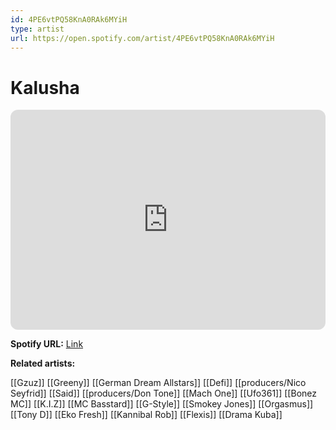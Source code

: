 ```yaml
---
id: 4PE6vtPQ58KnA0RAk6MYiH
type: artist
url: https://open.spotify.com/artist/4PE6vtPQ58KnA0RAk6MYiH
---
```

# Kalusha

<iframe style="border-radius:12px" src="https://open.spotify.com/embed/artist/4PE6vtPQ58KnA0RAk6MYiH" width="100%" height="352" frameBorder="0" allowfullscreen="" allow="autoplay; clipboard-write; encrypted-media; fullscreen; picture-in-picture" loading="lazy"></iframe>

**Spotify URL:** [Link](https://open.spotify.com/artist/4PE6vtPQ58KnA0RAk6MYiH)

**Related artists:**

[[Gzuz]]
[[Greeny]]
[[German Dream Allstars]]
[[Defi]]
[[producers/Nico Seyfrid]]
[[Said]]
[[producers/Don Tone]]
[[Mach One]]
[[Ufo361]]
[[Bonez MC]]
[[K.I.Z]]
[[MC Basstard]]
[[G-Style]]
[[Smokey Jones]]
[[Orgasmus]]
[[Tony D]]
[[Eko Fresh]]
[[Kannibal Rob]]
[[Flexis]]
[[Drama Kuba]]
